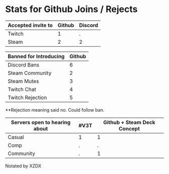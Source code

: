# Stats for Github Joins / Rejects

| Accepted invite to | Github | Discord |
|--------------------|--------|---------|
| Twitch | 1 | . |
| Steam | 2 | 2 |


| Banned for Introducing | Github |
|------------------------|--------|
| Discord Bans | 6 |
| Steam Community | 2 |
| Steam Mutes | 3 |
| Twitch Chat | 4 |
| Twitch Rejection | 5 |

**Rejection meaning said no.  Could follow ban.


| Servers open to hearing about | #V3T | Github + Steam Deck Concept |
|-------------------------------|------|-----------------------------|
| Casual | 1 | 1 |
| Comp | . | . |
| Community | . | 1 |







Notated by XZDX
